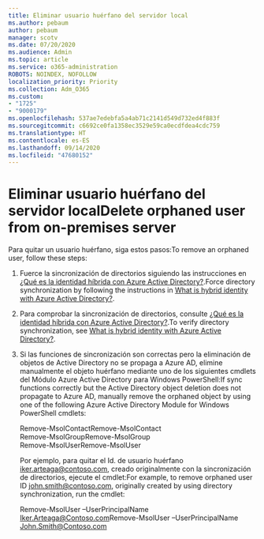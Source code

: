 ```yaml
---
title: Eliminar usuario huérfano del servidor local
ms.author: pebaum
author: pebaum
manager: scotv
ms.date: 07/20/2020
ms.audience: Admin
ms.topic: article
ms.service: o365-administration
ROBOTS: NOINDEX, NOFOLLOW
localization_priority: Priority
ms.collection: Adm_O365
ms.custom:
- "1725"
- "9000179"
ms.openlocfilehash: 537ae7edebfa5a4ab71c2141d549d732ed4f883f
ms.sourcegitcommit: c6692ce0fa1358ec3529e59ca0ecdfdea4cdc759
ms.translationtype: HT
ms.contentlocale: es-ES
ms.lasthandoff: 09/14/2020
ms.locfileid: "47680152"
---
```

# <a name="delete-orphaned-user-from-on-premises-server"></a><span data-ttu-id="c689d-102">Eliminar usuario huérfano del servidor local</span><span class="sxs-lookup"><span data-stu-id="c689d-102">Delete orphaned user from on-premises server</span></span>

<span data-ttu-id="c689d-103">Para quitar un usuario huérfano, siga estos pasos:</span><span class="sxs-lookup"><span data-stu-id="c689d-103">To remove an orphaned user, follow these steps:</span></span>

1. <span data-ttu-id="c689d-104">Fuerce la sincronización de directorios siguiendo las instrucciones en [¿Qué es la identidad híbrida con Azure Active Directory?](https://technet.microsoft.com/library/jj151771.aspx#bkmk_synchronizedirectories).</span><span class="sxs-lookup"><span data-stu-id="c689d-104">Force directory synchronization by following the instructions in [What is hybrid identity with Azure Active Directory?](https://technet.microsoft.com/library/jj151771.aspx#bkmk_synchronizedirectories).</span></span>

2. <span data-ttu-id="c689d-105">Para comprobar la sincronización de directorios, consulte [¿Qué es la identidad híbrida con Azure Active Directory?](https://technet.microsoft.com/library/jj151797.aspx).</span><span class="sxs-lookup"><span data-stu-id="c689d-105">To verify directory synchronization, see [What is hybrid identity with Azure Active Directory?](https://technet.microsoft.com/library/jj151797.aspx).</span></span>

3. <span data-ttu-id="c689d-106">Si las funciones de sincronización son correctas pero la eliminación de objetos de Active Directory no se propaga a Azure AD, elimine manualmente el objeto huérfano mediante uno de los siguientes cmdlets del Módulo Azure Active Directory para Windows PowerShell:</span><span class="sxs-lookup"><span data-stu-id="c689d-106">If sync functions correctly but the Active Directory object deletion does not propagate to Azure AD, manually remove the orphaned object by using one of the following Azure Active Directory Module for Windows PowerShell cmdlets:</span></span>

    <span data-ttu-id="c689d-107">Remove-MsolContact</span><span class="sxs-lookup"><span data-stu-id="c689d-107">Remove-MsolContact</span></span>  
    <span data-ttu-id="c689d-108">Remove-MsolGroup</span><span class="sxs-lookup"><span data-stu-id="c689d-108">Remove-MsolGroup</span></span>  
    <span data-ttu-id="c689d-109">Remove-MsolUser</span><span class="sxs-lookup"><span data-stu-id="c689d-109">Remove-MsolUser</span></span>

    <span data-ttu-id="c689d-110">Por ejemplo, para quitar el Id. de usuario huérfano iker.arteaga@contoso.com, creado originalmente con la sincronización de directorios, ejecute el cmdlet:</span><span class="sxs-lookup"><span data-stu-id="c689d-110">For example, to remove orphaned user ID john.smith@contoso.com, originally created by using directory synchronization, run the cmdlet:</span></span>

    <span data-ttu-id="c689d-111">Remove-MsolUser –UserPrincipalName Iker.Arteaga@Contoso.com</span><span class="sxs-lookup"><span data-stu-id="c689d-111">Remove-MsolUser –UserPrincipalName John.Smith@Contoso.com</span></span>